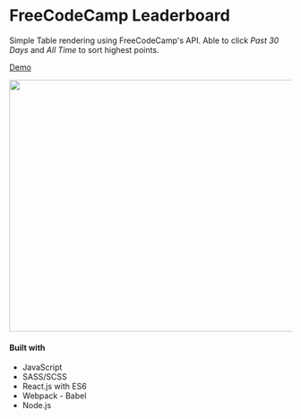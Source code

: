 # FreeCodeCamp Leaderboard

Simple Table rendering using FreeCodeCamp's API. Able to click *Past 30 Days* and *All Time* to sort highest points.

[Demo](https://thisiswhale.github.io/Markdown-Previewer/)

<p align="center"><img width="700" height="450" src="https://user-images.githubusercontent.com/16066443/36780816-ecf63fcc-1c28-11e8-9b73-3bb9a47330cf.gif"></p>

#### Built with
  - JavaScript
  - SASS/SCSS
  - React.js with ES6
  - Webpack - Babel
  - Node.js
